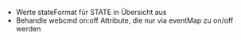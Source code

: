 * Werte stateFormat für STATE in Übersicht aus
* Behandle webcmd on:off Attribute, die nur via eventMap zu on/off werden